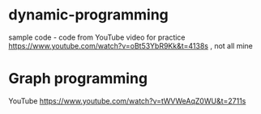 # dynamic-programming
sample code - code from YouTube video for practice https://www.youtube.com/watch?v=oBt53YbR9Kk&t=4138s , not all mine
 
# Graph programming
YouTube https://www.youtube.com/watch?v=tWVWeAqZ0WU&t=2711s
